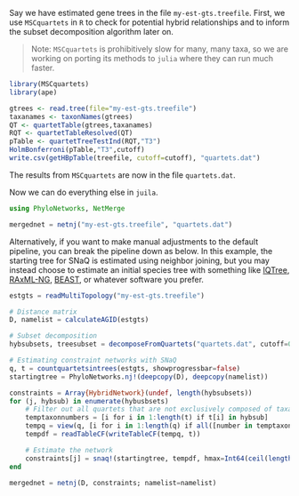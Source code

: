 Say we have estimated gene trees in the file `my-est-gts.treefile`. First, we use `MSCquartets` in `R` to check for potential hybrid relationships and to inform the subset decomposition algorithm later on.

> Note: `MSCquartets` is prohibitively slow for many, many taxa, so we are working on porting its methods to `julia` where they can run much faster.

```R
library(MSCquartets)
library(ape)

gtrees <- read.tree(file="my-est-gts.treefile")
taxanames <- taxonNames(gtrees)
QT <- quartetTable(gtrees,taxanames)
RQT <- quartetTableResolved(QT)
pTable <- quartetTreeTestInd(RQT,"T3")
HolmBonferroni(pTable,"T3",cutoff)
write.csv(getHBpTable(treefile, cutoff=cutoff), "quartets.dat")
```

The results from `MSCquartets` are now in the file `quartets.dat`.

Now we can do everything else in `juila`.

```julia
using PhyloNetworks, NetMerge

mergednet = netnj("my-est-gts.treefile", "quartets.dat")
```

Alternatively, if you want to make manual adjustments to the default pipeline, you can break the pipeline down as below. In this example, the starting tree for SNaQ is estimated using neighbor joining, but you may instead choose to estimate an initial species tree with something like [IQTree](http://www.iqtree.org/), [RAxML-NG](https://github.com/amkozlov/raxml-ng), [BEAST](https://beast.community/), or whatever software you prefer.

```julia
estgts = readMultiTopology("my-est-gts.treefile")

# Distance matrix
D, namelist = calculateAGID(estgts)

# Subset decomposition
hybsubsets, treesubset = decomposeFromQuartets("quartets.dat", cutoff=0.01)

# Estimating constraint networks with SNaQ
q, t = countquartetsintrees(estgts, showprogressbar=false)
startingtree = PhyloNetworks.nj!(deepcopy(D), deepcopy(namelist))

constraints = Array{HybridNetwork}(undef, length(hybsubsets))
for (j, hybsub) in enumerate(hybusbsets)
    # Filter out all quartets that are not exclusively composed of taxa in `hybsub`
    temptaxonnumbers = [i for i in 1:length(t) if t[i] in hybsub]
    tempq = view(q, [i for i in 1:length(q) if all([number in temptaxonnumbers for number in q[i].taxonnumber])])
    tempdf = readTableCF(writeTableCF(tempq, t))

    # Estimate the network
    constraints[j] = snaq!(startingtree, tempdf, hmax=Int64(ceil(length(hybsub) / 3)), runs=10)
end

mergednet = netnj(D, constraints; namelist=namelist)
```